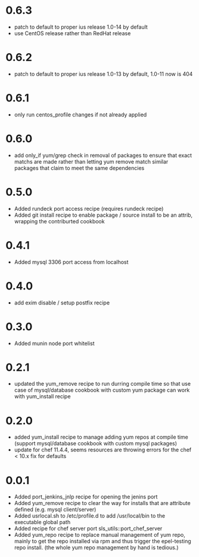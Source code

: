 0.6.3
=====

- patch to default to proper ius release 1.0-14 by default
- use CentOS release rather than RedHat release

0.6.2
=====

- patch to default to proper ius release 1.0-13 by default, 1.0-11 now is 404

0.6.1
=====

- only run centos_profile changes if not already applied

0.6.0
=====

- add only_if yum/grep check in removal of packages to ensure that exact matchs are made rather than letting yum remove match similar packages that claim to meet the same dependencies

0.5.0
=====

- Added rundeck port access recipe (requires rundeck recipe)
- Added git install recipe to enable package / source install to be an attrib, wrapping the contriburted cookbook

0.4.1
=====

- Added mysql 3306 port access from localhost

0.4.0
=====

- add exim disable / setup postfix recipe


0.3.0
=====

- Added munin node port whitelist

0.2.1
=====

- updated the yum_remove recipe to run durring compile time so that use case of mysql/database cookbook with
  custom yum package can work with yum_install recipe

0.2.0
=====

- added yum_install recipe to manage adding yum repos at compile time (support mysql/database cookbook with custom mysql packages)
- update for chef 11.4.4, seems resources are throwing errors for the chef < 10.x fix for defaults

0.0.1
=====

- Added port_jenkins_jnlp recipe for opening the jenins port
- Added yum_remove recipe to clear the way for installs that are attribute defined (e.g. mysql client/server)
- Added usrlocal.sh to /etc/profile.d to add /usr/local/bin to the executable global path
- Added recipe for chef server port sls_utils::port_chef_server
- Added yum_repo recipe to replace manual management of yum repo, mainly to get the repo installed via rpm and thus trigger the epel-testing repo install. (the whole yum repo management by hand is tedious.)
